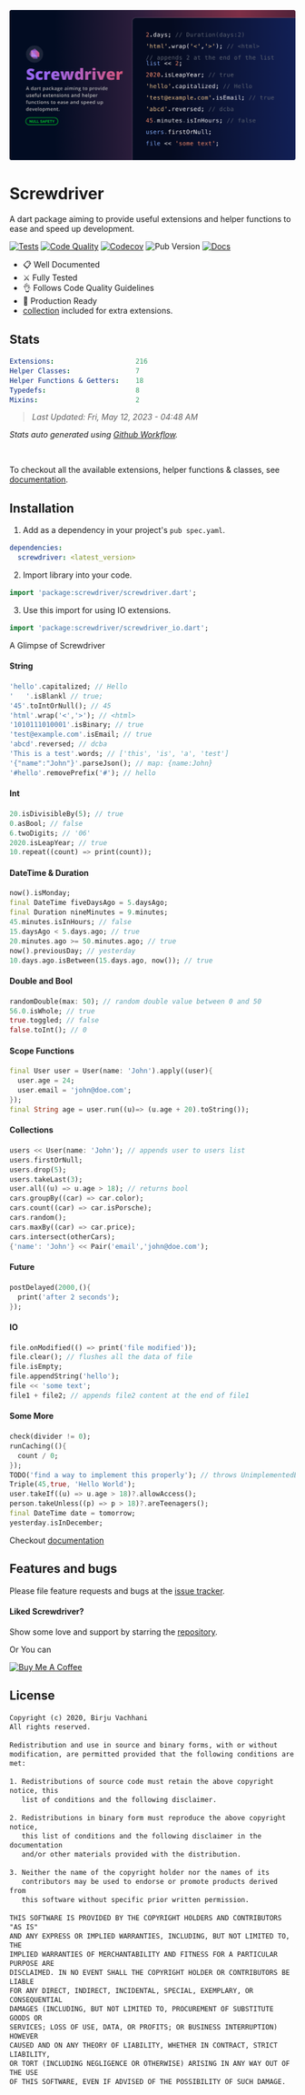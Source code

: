 ![banner](https://github.com/BirjuVachhani/screwdriver/blob/main/.github/banner.png?raw=true)



# Screwdriver

A dart package aiming to provide useful extensions and helper functions to ease and speed up development.

[![Tests](https://github.com/BirjuVachhani/screwdriver/workflows/Tests%20%26%20Coverage/badge.svg?branch=main)](https://github.com/BirjuVachhani/screwdriver/actions) [![Code Quality](https://github.com/BirjuVachhani/screwdriver/workflows/Code%20Quality/badge.svg?branch=main)](https://github.com/BirjuVachhani/screwdriver/actions) [![Codecov](https://img.shields.io/codecov/c/github/birjuvachhani/screwdriver.svg)](https://codecov.io/gh/birjuvachhani/screwdriver) ![Pub Version](https://img.shields.io/pub/v/screwdriver) [![Docs](https://img.shields.io/badge/Docs-dart%20docs-brightgreen)](https://pub.dev/documentation/screwdriver/latest/)


- 📋  Well Documented
- ⚔️ Fully Tested
- 👌 Follows Code Quality Guidelines
- 🦾 Production Ready
- [collection](https://pub.dev/packages/collection) included for extra extensions.

## Stats

<!---stats_start-->
```yaml  
Extensions:                    216
Helper Classes:                7
Helper Functions & Getters:    18
Typedefs:                      8
Mixins:                        2
```

> *Last Updated: Fri, May 12, 2023 - 04:48 AM*

<!---stats_end-->

*Stats auto generated using [Github Workflow](https://github.com/BirjuVachhani/screwdriver/blob/main/.github/workflows/stats.yaml).*


<br/>

To checkout all the available extensions, helper functions & classes, see [documentation][docs].


## Installation

1. Add as a dependency in your project's `pub spec.yaml`.

```yaml
dependencies:
  screwdriver: <latest_version>
```

2. Import library into your code.

```dart
import 'package:screwdriver/screwdriver.dart';
```

3. Use this import for using IO extensions.

```dart
import 'package:screwdriver/screwdriver_io.dart';
```



A Glimpse of Screwdriver

#### String

```dart
'hello'.capitalized; // Hello
'   '.isBlankl // true;
'45'.toIntOrNull(); // 45
'html'.wrap('<','>'); // <html>
'1010111010001'.isBinary; // true
'test@example.com'.isEmail; // true
'abcd'.reversed; // dcba
'This is a test'.words; // ['this', 'is', 'a', 'test']
'{"name":"John"}'.parseJson(); // map: {name:John}
'#hello'.removePrefix('#'); // hello
```



#### Int

```dart
20.isDivisibleBy(5); // true
0.asBool; // false
6.twoDigits; // '06'
2020.isLeapYear; // true
10.repeat((count) => print(count));
```



#### DateTime & Duration

```dart
now().isMonday;
final DateTime fiveDaysAgo = 5.daysAgo;
final Duration nineMinutes = 9.minutes;
45.minutes.isInHours; // false
15.daysAgo < 5.days.ago; // true
20.minutes.ago >= 50.minutes.ago; // true
now().previousDay; // yesterday
10.days.ago.isBetween(15.days.ago, now()); // true
```



#### Double and Bool

```dart
randomDouble(max: 50); // random double value between 0 and 50
56.0.isWhole; // true
true.toggled; // false
false.toInt(); // 0

```



#### Scope Functions

```dart
final User user = User(name: 'John').apply((user){
  user.age = 24;
  user.email = 'john@doe.com';
});
final String age = user.run((u)=> (u.age + 20).toString());
```



#### Collections

```dart
users << User(name: 'John'); // appends user to users list
users.firstOrNull;
users.drop(5);
users.takeLast(3);
user.all((u) => u.age > 18); // returns bool
cars.groupBy((car) => car.color);
cars.count((car) => car.isPorsche);
cars.random();
cars.maxBy((car) => car.price);
cars.intersect(otherCars);
{'name': 'John'} << Pair('email','john@doe.com');
```



#### Future

```dart
postDelayed(2000,(){
  print('after 2 seconds');
});
```



#### IO

```dart
file.onModified(() => print('file modified'));
file.clear(); // flushes all the data of file
file.isEmpty;
file.appendString('hello');
file << 'some text';
file1 + file2; // appends file2 content at the end of file1
```



#### Some More

```dart
check(divider != 0);
runCaching((){
  count / 0;
});
TODO('find a way to implement this properly'); // throws UnimplementedError on invocation
Triple(45,true, 'Hello World');
user.takeIf((u) => u.age > 18)?.allowAccess();
person.takeUnless((p) => p > 18)?.areTeenagers();
final DateTime date = tomorrow;
yesterday.isInDecember;
```



Checkout [documentation][docs]



## Features and bugs

Please file feature requests and bugs at the [issue tracker][tracker].

[tracker]: https://github.com/BirjuVachhani/screwdriver/issues
[docs]: https://pub.dev/documentation/screwdriver/latest/



#### Liked Screwdriver?

Show some love and support by starring the [repository](https://github.com/birjuvachhani/screwdriver).

Or You can

<a href="https://www.buymeacoffee.com/birjuvachhani" target="_blank"><img src="https://cdn.buymeacoffee.com/buttons/default-blue.png" alt="Buy Me A Coffee" style="height: 51px !important;width: 217px !important;" ></a>



## License

```
Copyright (c) 2020, Birju Vachhani
All rights reserved.

Redistribution and use in source and binary forms, with or without
modification, are permitted provided that the following conditions are met:

1. Redistributions of source code must retain the above copyright notice, this
   list of conditions and the following disclaimer.

2. Redistributions in binary form must reproduce the above copyright notice,
   this list of conditions and the following disclaimer in the documentation
   and/or other materials provided with the distribution.

3. Neither the name of the copyright holder nor the names of its
   contributors may be used to endorse or promote products derived from
   this software without specific prior written permission.

THIS SOFTWARE IS PROVIDED BY THE COPYRIGHT HOLDERS AND CONTRIBUTORS "AS IS"
AND ANY EXPRESS OR IMPLIED WARRANTIES, INCLUDING, BUT NOT LIMITED TO, THE
IMPLIED WARRANTIES OF MERCHANTABILITY AND FITNESS FOR A PARTICULAR PURPOSE ARE
DISCLAIMED. IN NO EVENT SHALL THE COPYRIGHT HOLDER OR CONTRIBUTORS BE LIABLE
FOR ANY DIRECT, INDIRECT, INCIDENTAL, SPECIAL, EXEMPLARY, OR CONSEQUENTIAL
DAMAGES (INCLUDING, BUT NOT LIMITED TO, PROCUREMENT OF SUBSTITUTE GOODS OR
SERVICES; LOSS OF USE, DATA, OR PROFITS; OR BUSINESS INTERRUPTION) HOWEVER
CAUSED AND ON ANY THEORY OF LIABILITY, WHETHER IN CONTRACT, STRICT LIABILITY,
OR TORT (INCLUDING NEGLIGENCE OR OTHERWISE) ARISING IN ANY WAY OUT OF THE USE
OF THIS SOFTWARE, EVEN IF ADVISED OF THE POSSIBILITY OF SUCH DAMAGE.
```
